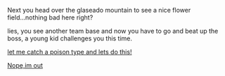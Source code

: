 Next you head over the glaseado mountain to see a nice flower field...nothing bad here right?

lies, you see another team base and now you have to go and beat up the boss, a young kid challenges you this time.

[let me catch a poison type and lets do this!](Ortega-defeat.md)


[Nope,im out](Team-star-defeat.md)